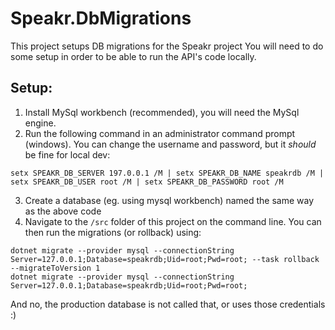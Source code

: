 # Speakr.DbMigrations


This project setups DB migrations for the Speakr project
You will need to do some setup in order to be able to run the API's code locally.

## Setup: </br>
1. Install MySql workbench (recommended), you will need the MySql engine.
2. Run the following command in an administrator command prompt (windows). You can change the username and password, but it *should* be fine for local dev:
```
setx SPEAKR_DB_SERVER 197.0.0.1 /M | setx SPEAKR_DB_NAME speakrdb /M | setx SPEAKR_DB_USER root /M | setx SPEAKR_DB_PASSWORD root /M
```
3. Create a database (eg. using mysql workbench) named the same way as the above code
4. Navigate to the `/src` folder of this project on the command line. You can then run the migrations (or rollback) using:
```
dotnet migrate --provider mysql --connectionString Server=127.0.0.1;Database=speakrdb;Uid=root;Pwd=root; --task rollback --migrateToVersion 1
dotnet migrate --provider mysql --connectionString Server=127.0.0.1;Database=speakrdb;Uid=root;Pwd=root;
```

And no, the production database is not called that, or uses those credentials :)

